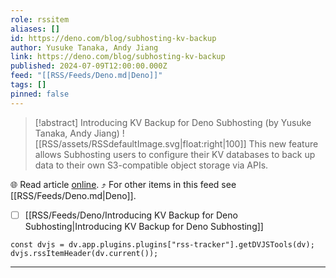 ```yaml
---
role: rssitem
aliases: []
id: https://deno.com/blog/subhosting-kv-backup
author: Yusuke Tanaka, Andy Jiang
link: https://deno.com/blog/subhosting-kv-backup
published: 2024-07-09T12:00:00.000Z
feed: "[[RSS/Feeds/Deno.md|Deno]]"
tags: []
pinned: false
---
```


> [!abstract] Introducing KV Backup for Deno Subhosting (by Yusuke Tanaka, Andy Jiang)
> ![[RSS/assets/RSSdefaultImage.svg|float:right|100]] This new feature allows Subhosting users to configure their KV databases to back up data to their own S3-compatible object storage via APIs.

🌐 Read article [online](https://deno.com/blog/subhosting-kv-backup). ⤴ For other items in this feed see [[RSS/Feeds/Deno.md|Deno]].

- [ ] [[RSS/Feeds/Deno/Introducing KV Backup for Deno Subhosting|Introducing KV Backup for Deno Subhosting]]

~~~dataviewjs
const dvjs = dv.app.plugins.plugins["rss-tracker"].getDVJSTools(dv);
dvjs.rssItemHeader(dv.current());
~~~

- - -



